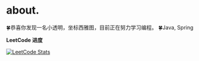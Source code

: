 # about.


🍀恭喜你发现一名小透明，坐标西雅图，目前正在努力学习编程。
🍀Java, Spring



**LeetCode 进度**

[![LeetCode Stats](https://leetcard.jacoblin.cool/Fib66?theme=dark&font=Noto%20Sans%20Tamil&ext=heatmap)](https://leetcode.com/Fib66)


